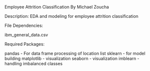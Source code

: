 Employee Attrition Classification
By Michael Zoucha


Description: EDA and modeling for employee attrition classification


File Dependencies:

ibm_general_data.csv


Required Packages:

pandas - For data frame processing of location list
sklearn - for model building
matplotlib - visualization
seaborn - visualization
imblearn - handling imbalanced classes

